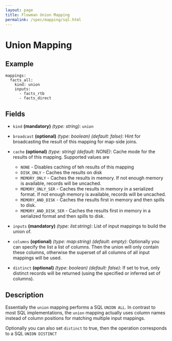 ```yaml
---
layout: page
title: Flowman Union Mapping
permalink: /spec/mapping/sql.html
---
```

# Union Mapping

## Example

```
mappings:
  facts_all:
    kind: union
    inputs:
      - facts_rtb
      - facts_direct
```


## Fields
* `kind` **(mandatory)** *(type: string)*: `union`

* `broadcast` **(optional)** *(type: boolean)* *(default: false)*: 
Hint for broadcasting the result of this mapping for map-side joins.

* `cache` **(optional)** *(type: string)* *(default: NONE)*:
Cache mode for the results of this mapping. Supported values are
  * `NONE` - Disables caching of teh results of this mapping
  * `DISK_ONLY` - Caches the results on disk
  * `MEMORY_ONLY` - Caches the results in memory. If not enough memory is available, records will be uncached.
  * `MEMORY_ONLY_SER` - Caches the results in memory in a serialized format. If not enough memory is available, records will be uncached.
  * `MEMORY_AND_DISK` - Caches the results first in memory and then spills to disk.
  * `MEMORY_AND_DISK_SER` - Caches the results first in memory in a serialized format and then spills to disk.

* `inputs` **(mandatory)** *(type: list:string)*:
List of input mappings to build the union of.

* `columns` **(optional)** *(type: map:string)* *(default: empty)*:
Optionally you can specify the list a list of columns. Then the union will only
contain these columns, otherwise the superset of all columns of all input mappings
will be used.

* `distinct` **(optional)** *(type: boolean)* *(default: false)*:
 If set to true, only distinct records will be returned (using the specified or inferred set 
 of columns).


## Description

Essentially the `union` mapping performs a SQL `UNION ALL`. In contrast to most SQL 
implementations, the `union` mapping actually uses column names instead of column positions
for matching multiple input mappings. 

Optionally you can also set `distinct` to true, then the operation corresponds to a SQL
`UNION DISTINCT`
